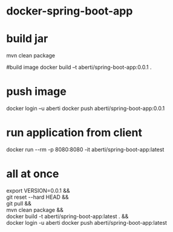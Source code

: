 # docker-spring-boot-app

# build jar
mvn clean package

#build image
docker  build –t aberti/spring-boot-app:0.0.1 .

# push image
docker login –u aberti
docker push aberti/spring-boot-app:0.0.1

# run application from client
docker run --rm -p 8080:8080 -it aberti/spring-boot-app:latest



# all at once
export VERSION=0.0.1 &&\
git reset --hard HEAD &&\
git pull &&\
mvn clean package &&\
docker build -t aberti/spring-boot-app:latest .  &&\
docker login -u aberti
docker push aberti/spring-boot-app:latest